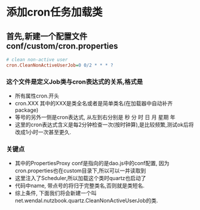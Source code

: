 # 添加cron任务加载类

## 首先,新建一个配置文件 conf/custom/cron.properties

```ini
# clean non-active user
cron.CleanNonActiveUserJob=0 0/2 * * * ?
```

### 这个文件是定义Job类与cron表达式的关系,格式是

* 所有属性cron.开头
* cron.XXX 其中的XXX是类全名或者是简单类名(在加载器中自动补齐package)
* 等号的另外一侧是cron表达式, 从左到右分别是 秒 分 时 日 月 星期 年
* 这里的cron表达式含义是每2分钟检查一次(按时钟算),是比较频繁,测试ok后将改成1小时一次甚至更久.

### 关键点

* 其中的PropertiesProxy conf是指向的是dao.js中的conf配置, 因为cron.properties也在custom目录下,所以可以一并读取到
* 这里注入了Scheduler,所以加载这个类时quartz也启动了
* 代码中name, 带点号的将归于完整类名,否则就是类短名.
* 综上条件, 下面我们将会新建一个叫net.wendal.nutzbook.quartz.CleanNonActiveUserJob的类.